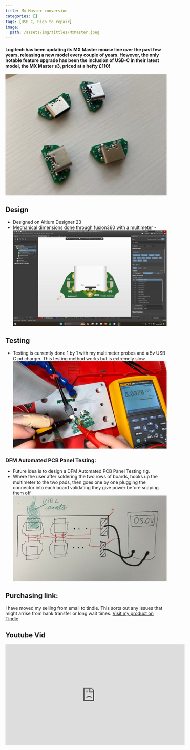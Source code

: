 ```yaml
---
title: Mx Master conversion 
categories: []
tags: [USB C, Righ to repair]
image: 
  path: /assets/img/tittles/MxMaster.jpeg
---
```

#### Logitech has been updating its MX Master mouse line over the past few years, releasing a new model every couple of years. However, the only notable feature upgrade has been the inclusion of USB-C in their latest model, the MX Master s3, priced at a hefty £110!
![components](/assets/img/Mx/componentsMxMaster.jpg)

## Design 
- Designed on Altium Designer 23
- Mechanical dimensions done through fusion360 with a multimeter 
-![sc](/assets/img/Mx/pcbMXAltium.jpeg) 
## Testing 
- Testing is currently done 1 by 1 with my multimeter probes and a 5v USB C pd charger. This testing method works but is extremely slow. 
![testing](/assets/img/Mx/testingMx.jpg)
### DFM Automated PCB Panel Testing:
- Future idea is to design a DFM Automated PCB Panel Testing rig. 
- Where the user after soldering the two rows of boards, hooks up the multimeter to the two pads, then goes one by one plugging the connector into each board validating they give power before snaping them off
![testing2](/assets/img/Mx/testingMethod.jpeg)

## Purchasing link: 
I have moved my selling from email to tindie. This sorts out any issues that might arrise from bank transfer or long wait times. 
[Visit my product on Tindie](https://www.tindie.com/products/33549/)

##  Youtube Vid

<iframe width="560" height="315" src="https://www.youtube.com/embed/7H0c4LIKN6c?si=8uvWQan4I96r5do0" title="YouTube video player" frameborder="0" allow="accelerometer; autoplay; clipboard-write; encrypted-media; gyroscope; picture-in-picture; web-share" allowfullscreen></iframe>
